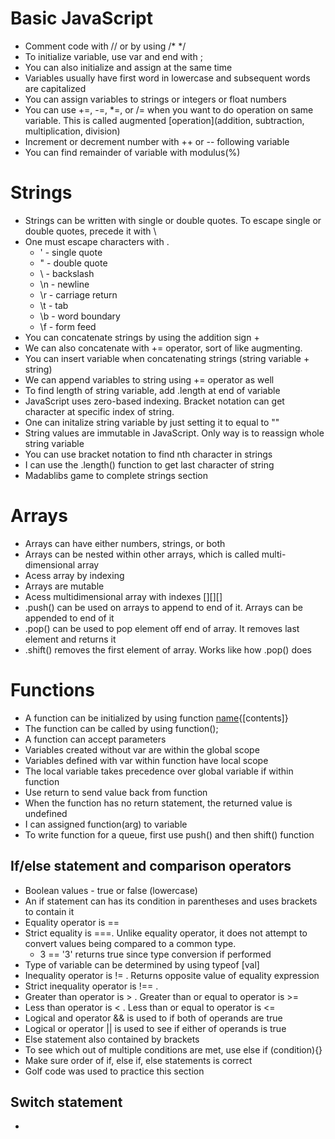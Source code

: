 # Basic JavaScript
* Comment code with // or by using /* */
* To initialize variable, use var and end with ;
* You can also initialize and assign at the same time
* Variables usually have first word in lowercase and subsequent words are capitalized
* You can assign variables to strings or integers or float numbers
* You can use +=, -=, *=, or /= when you want to do operation on same variable. This is called augmented [operation](addition, subtraction, multiplication, division)
* Increment or decrement number with ++ or -- following variable
* You can find remainder of variable with modulus(%) 

# Strings
* Strings can be written with single or double quotes. To escape single or double quotes, precede it with \
* One must escape characters with \. 
    * \' - single quote
    * \" - double quote
    * \\ - backslash
    * \n - newline
    * \r - carriage return
    * \t - tab
    * \b - word boundary 
    * \f - form feed
* You can concatenate strings by using the addition sign +
* We can also concatenate with += operator, sort of like augmenting.
* You can insert variable when concatenating strings (string variable + string)
* We can append variables to string using += operator as well
* To find length of string variable, add .length at end of variable
* JavaScript uses zero-based indexing. Bracket notation can get character at specific index of string. 
* One can initalize string variable by just setting it to equal to ""
* String values are immutable in JavaScript. Only way is to reassign whole string variable 
* You can use bracket notation to find nth character in strings
* I can use the .length() function to get last character of string
* Madablibs game to complete strings section

# Arrays
* Arrays can have either numbers, strings, or both
* Arrays can be nested within other arrays, which is called multi-dimensional array
* Acess array by indexing
* Arrays are mutable
* Acess multidimensional array with indexes [][][]
* .push() can be used on arrays to append to end of it. Arrays can be appended to end of it
* .pop() can be used to pop element off end of array. It removes last element and returns it
* .shift() removes the first element of array. Works like how .pop() does

# Functions
* A function can be initialized by using function [name](){[contents]}
* The function can be called by  using function();
* A function can accept parameters
* Variables created without var are within the global scope
* Variables defined with var within function have local scope
* The local variable takes precedence over global variable if within function 
* Use return to send value back from function 
* When the function has no return statement, the returned value is undefined
* I can assigned function(arg) to variable
* To write function for a queue, first use push() and then shift() function

## If/else statement and comparison operators
* Boolean values - true or false (lowercase)
* An if statement can has its condition in parentheses and uses brackets to contain it
* Equality operator is ==
* Strict equality is ===. Unlike equality operator, it does not attempt to convert values being compared to a common type. 
    * 3 == '3' returns true since type conversion if performed
* Type of variable can be determined by using typeof [val]
* Inequality operator is != . Returns opposite value of equality expression
* Strict inequality operator is !== . 
* Greater than operator is > . Greater than or equal to operator is >=
* Less than operator is < . Less than or equal to operator is <=
* Logical and operator && is used to if both of operands are true
* Logical or operator || is used to see if either of operands is true
* Else statement also contained by brackets
* To see which out of multiple conditions are met, use else if (condition){}
* Make sure order of if, else if, else statements is correct
* Golf code was used to practice this section

## Switch statement
* 